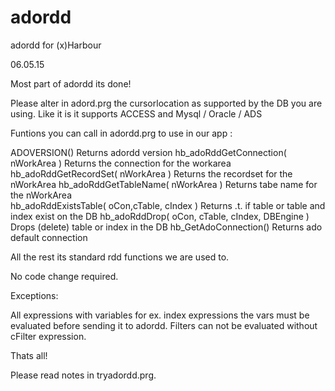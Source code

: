 # adordd
adordd for (x)Harbour

06.05.15

Most part of adordd its done!

Please alter in adord.prg the cursorlocation as supported by the DB you are using.
Like it is it supports ACCESS and Mysql / Oracle / ADS

Funtions you can call in adordd.prg to use in our app :

 ADOVERSION() Returns adordd version
 hb_adoRddGetConnection( nWorkArea ) Returns the connection for the workarea
 hb_adoRddGetRecordSet( nWorkArea )  Returns the recordset for the nWorkArea 
 hb_adoRddGetTableName( nWorkArea )  Returns tabe name for the nWorkArea  
 hb_adoRddExistsTable( oCon,cTable, cIndex ) Returns .t. if table or table and index exist on the DB
 hb_adoRddDrop( oCon, cTable, cIndex, DBEngine ) Drops (delete) table or index in the DB
 hb_GetAdoConnection() Returns ado default connection

All the rest its standard rdd functions we are used to.

No code change required.

Exceptions:

All expressions with variables for ex. index expressions the vars must be evaluated before sending it to adordd.
Filters can not be evaluated without cFilter expression.

Thats all!

Please read notes in tryadordd.prg.


